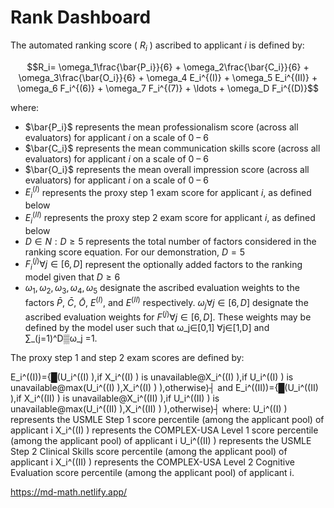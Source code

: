 # Rank Dashboard

The automated ranking score ( $R_i$ ) ascribed to applicant $i$ is defined by:

$$R_i= \omega_1\frac{\bar{P_i}}{6} + \omega_2\frac{\bar{C_i}}{6} + \omega_3\frac{\bar{O_i}}{6} + \omega_4 E_i^{(I)} + \omega_5 E_i^{(II)} + \omega_6 F_i^{(6)} + \omega_7 F_i^{(7)} + \ldots + \omega_D F_i^{(D)}$$

where:

* $\bar{P_i}$ represents the mean professionalism score (across all evaluators) for applicant $i$ on a scale of 0 – 6
* $\bar{C_i}$ represents the mean communication skills score (across all evaluators) for applicant $i$ on a scale of 0 – 6
* $\bar{O_i}$ represents the mean overall impression score (across all evaluators) for applicant $i$ on a scale of 0 – 6
* $E_i^{(I)}$ represents the proxy step 1 exam score for applicant $i$, as defined below
* $E_i^{(II)}$ represents the proxy step 2 exam score for applicant $i$, as defined below
* $D∈N:D≥5$ represents the total number of factors considered in the ranking score equation. For our demonstration, $D=5$
* $F_i^{(j)}  \forall j\in[6,D]$ represent the optionally added factors to the ranking model given that $D\geq6$
* $\omega_1,\omega_2,\omega_3,\omega_4,\omega_5$ designate the ascribed evaluation weights to the factors $\bar{P}$, $\bar{C}$, $\bar{O}$, $E^{(I)}$, and $E^{(II)}$ respectively. $\omega_j \forall j\in[6,D]$ designate the ascribed evaluation weights for $F^{(j)}  \forall j\in[6,D]$. These weights may be defined by the model user such that ω_j∈[0,1]  ∀j∈[1,D] and ∑_(j=1)^D▒ω_j =1.

The proxy step 1 and step 2 exam scores are defined by:

E_i^((I))={█(U_i^((I) ),if X_i^((I) )  is unavailable@X_i^((I) ),if U_i^((I) )  is unavailable@max⁡(U_i^((I) ),X_i^((I) ) ),otherwise)┤
and
E_i^((II))={█(U_i^((II) ),if X_i^((II) )  is unavailable@X_i^((II) ),if U_i^((II) )  is unavailable@max⁡(U_i^((II) ),X_i^((II) ) ),otherwise)┤
where:
	U_i^((I) ) represents the USMLE Step 1 score percentile (among the applicant pool) of applicant i
	X_i^((I) ) represents the COMPLEX-USA Level 1 score percentile (among the applicant pool) of applicant i
	U_i^((II) ) represents the USMLE Step 2 Clinical Skills score percentile (among the applicant pool) of applicant i
	X_i^((II) ) represents the COMPLEX-USA Level 2 Cognitive Evaluation score percentile (among the applicant pool) of applicant i.


https://md-math.netlify.app/
